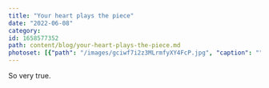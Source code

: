 ```yaml
---
title: "Your heart plays the piece"
date: "2022-06-08"
category: 
id: 1658577352
path: content/blog/your-heart-plays-the-piece.md
photoset: [{"path": "/images/gciwf7i2z3MLrmfyXY4FcP.jpg", "caption": "", "thumbnail": "True"}, {"path": "/images/GRu8cNmzxsEJTVVexWdZho.jpg", "caption": "Dogs too.", "thumbnail": "False"}]
---
```

So very true.